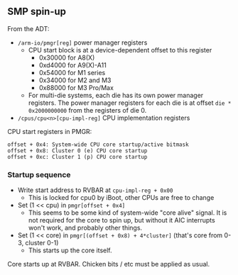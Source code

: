 ## SMP spin-up

From the ADT:

* `/arm-io/pmgr[reg]` power manager registers
    * CPU start block is at a device-dependent offset to this register
        * 0x30000 for A8(X)
        * 0xd4000 for A9(X)-A11
        * 0x54000 for M1 series
        * 0x34000 for M2 and M3
        * 0x88000 for M3 Pro/Max
    * For multi-die systems, each die has its own power manager registers.
      The power manager registers for each die is at offset 
      `die * 0x2000000000` from the registers of die 0.
* `/cpus/cpu<n>[cpu-impl-reg]` CPU implementation registers

CPU start registers in PMGR:

```
offset + 0x4: System-wide CPU core startup/active bitmask
offset + 0x8: Cluster 0 (e) CPU core startup
offset + 0xc: Cluster 1 (p) CPU core startup
```

### Startup sequence

* Write start address to RVBAR at `cpu-impl-reg + 0x00`
    * This is locked for cpu0 by iBoot, other CPUs are free to change
* Set (1 << cpu) in `pmgr[offset + 0x4]`
    * This seems to be some kind of system-wide "core alive" signal. It is not
      required for the core to spin up, but without it AIC interrupts won't
      work, and probably other things.
* Set (1 << core) in `pmgr[(offset + 0x8) + 4*cluster]` (that's core from 0-3, cluster 0-1)
    * This starts up the core itself.

Core starts up at RVBAR. Chicken bits / etc must be applied as usual.

